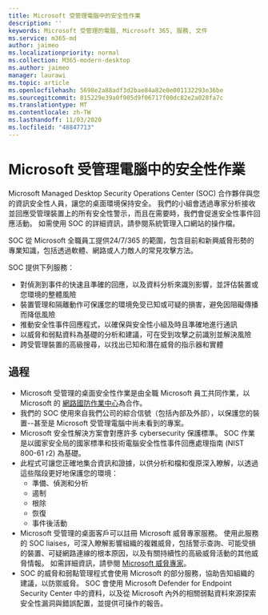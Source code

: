 ```yaml
---
title: Microsoft 受管理電腦中的安全性作業
description: ''
keywords: Microsoft 受管理的電腦, Microsoft 365, 服務, 文件
ms.service: m365-md
author: jaimeo
ms.localizationpriority: normal
ms.collection: M365-modern-desktop
ms.author: jaimeo
manager: laurawi
ms.topic: article
ms.openlocfilehash: 5698e2a88adf3d2bae84a82e0e001132293e36be
ms.sourcegitcommit: 815229e39a0f905d9f06717f00dc82e2a028fa7c
ms.translationtype: MT
ms.contentlocale: zh-TW
ms.lasthandoff: 11/03/2020
ms.locfileid: "48847713"
---
```

# <a name="security-operations-in-microsoft-managed-desktop"></a>Microsoft 受管理電腦中的安全性作業

Microsoft Managed Desktop Security Operations Center (SOC) 合作夥伴與您的資訊安全性人員，讓您的桌面環境保持安全。 我們的小組會透過專家分析接收並回應受管理裝置上的所有安全性警示，而且在需要時，我們會促進安全性事件回應活動。 如需使用 SOC 的詳細資訊，請參閱系統管理入口網站的操作檔。

SOC 從 Microsoft 全職員工提供24/7/365 的範圍，包含目前和新興威脅形勢的專業知識，包括透過軟體、網路或人力敵人的常見攻擊方法。

SOC 提供下列服務：
- 對偵測到事件的快速且準確的回應，以及資料分析來識別影響，並評估裝置或您環境的整體風險
- 裝置管理和隔離動作可保護您的環境免受已知或可疑的損害，避免因阻礙傳播而降低風險
- 推動安全性事件回應程式，以確保與安全性小組及時且準確地進行通訊
- 以威脅和弱點資料為基礎的分析和建議，可在受到攻擊之前識別並解決風險
- 跨受管理裝置的高級搜尋，以找出已知和潛在威脅的指示器和實體

## <a name="processes"></a>過程

- Microsoft 受管理的桌面安全性作業是由全職 Microsoft 員工共同作業，以 Microsoft 的 [網路國防作業中心](https://www.microsoft.com/msrc/cdoc)為合作。 
- 我們的 SOC 使用來自我們公司的綜合信號（包括內部及外部），以保護您的裝置--甚至是 Microsoft 受管理電腦中尚未看到的專案。
- Microsoft 安全性解決方案會對應許多 cybersecurity 保護標準。 SOC 作業是以國家安全局的國家標準和技術電腦安全性性事件回應處理指南 (NIST 800-61 r2) 為基礎。
- 此程式可讓您正確地集合資訊和證據，以供分析和檔和復原深入瞭解，以透過這些階段更好地保護您的環境：
    - 準備、偵測和分析
    - 遏制
    - 根除
    - 恢復
    - 事件後活動
- Microsoft 受管理的桌面客戶可以註冊 Microsoft 威脅專家服務。 使用此服務的 SOC liaises，可深入瞭解影響組織的複雜威脅，包括警示查詢、可能受損的裝置、可疑網路連線的根本原因，以及有關持續性的高級威脅活動的其他威脅情報。 如需詳細資訊，請參閱 [Microsoft 威脅專家](https://docs.microsoft.com/windows/security/threat-protection/microsoft-defender-atp/microsoft-threat-experts)。
- SOC 的威脅和弱點管理程式會使用 Microsoft 的部分服務，協助告知組織的建議，以防禦威脅。 SOC 會使用 Microsoft Defender for Endpoint Security Center 中的資料，以及從 Microsoft 內外的相關弱點資料來源探索安全性漏洞與錯誤配置，並提供可操作的報告。
